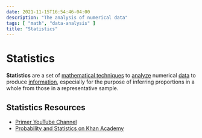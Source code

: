```yaml
---
date: 2021-11-15T16:54:46-04:00
description: "The analysis of numerical data"
tags: [ "math", "data-analysis" ]
title: "Statistics"
---
```


# Statistics

**Statistics** are a set of [mathematical techniques](math.md) to [analyze](data-analysis.md) numerical [data](data.md) to produce [information](information.md), especially for the purpose of inferring proportions in a whole from those in a representative sample.

## Statistics Resources

* [Primer YouTube Channel](https://www.youtube.com/channel/UCKzJFdi57J53Vr_BkTfN3uQ)
* [Probability and Statistics on Khan Academy](https://www.khanacademy.org/math/statistics-probability)

